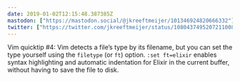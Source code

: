 ```yaml
---
date: 2019-01-02T12:15:48.387385Z
mastodon: ["https://mastodon.social/@jkreeftmeijer/101346924820666332"]
twitter: ["https://twitter.com/jkreeftmeijer/status/1080437495207211008"]
---
```

Vim quicktip #4: Vim detects a file’s type by its filename, but you can set the type yourself using the `filetype` (or `ft`) option. `:set ft=elixir` enables syntax highlighting and automatic indentation for Elixir in the current buffer, without having to save the file to disk.
